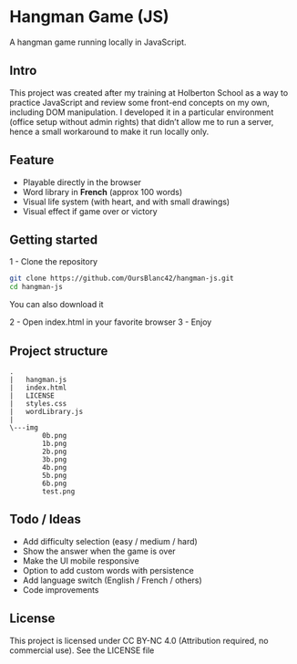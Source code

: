 # Hangman Game (JS)

A hangman game running locally in JavaScript.

## Intro
This project was created after my training at Holberton School as a way to practice JavaScript and review some front-end concepts on my own, including DOM manipulation.
I developed it in a particular environment (office setup without admin rights) that didn’t allow me to run a server, hence a small workaround to make it run locally only.

## Feature
- Playable directly in the browser
- Word library in **French** (approx 100 words)
- Visual life system (with heart, and with small drawings)
- Visual effect if game over or victory

## Getting started
1 - Clone the repository
```bash
git clone https://github.com/OursBlanc42/hangman-js.git
cd hangman-js
```
You can also download it

2 - Open index.html in your favorite browser
3 - Enjoy

## Project structure
```
.
|   hangman.js
|   index.html
|   LICENSE
|   styles.css
|   wordLibrary.js
|
\---img
        0b.png
        1b.png
        2b.png
        3b.png
        4b.png
        5b.png
        6b.png
        test.png
```

## Todo / Ideas
- Add difficulty selection (easy / medium / hard)
- Show the answer when the game is over
- Make the UI mobile responsive
- Option to add custom words with persistence
- Add language switch (English / French / others)
- Code improvements

## License
This project is licensed under CC BY-NC 4.0
(Attribution required, no commercial use).
See the LICENSE file
